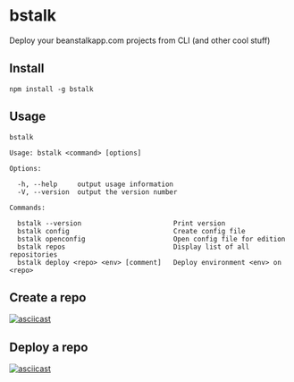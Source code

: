 # bstalk

Deploy your beanstalkapp.com projects from CLI (and other cool stuff)


## Install

```
npm install -g bstalk
```



## Usage
```
bstalk

Usage: bstalk <command> [options]

Options:

  -h, --help     output usage information
  -V, --version  output the version number

Commands:

  bstalk --version                       Print version
  bstalk config                          Create config file
  bstalk openconfig                      Open config file for edition
  bstalk repos                           Display list of all repositories
  bstalk deploy <repo> <env> [comment]   Deploy environment <env> on <repo>    
```


## Create a repo
[![asciicast](https://asciinema.org/a/80897.png)](https://asciinema.org/a/80897)

## Deploy a repo
[![asciicast](https://asciinema.org/a/80899.png)](https://asciinema.org/a/80899)

